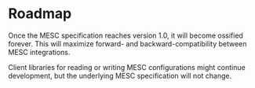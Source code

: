 # Roadmap

Once the MESC specification reaches version 1.0, it will become ossified forever. This will maximize forward- and backward-compatibility between MESC integrations.

Client libraries for reading or writing MESC configurations might continue development, but the underlying MESC specification will not change.

